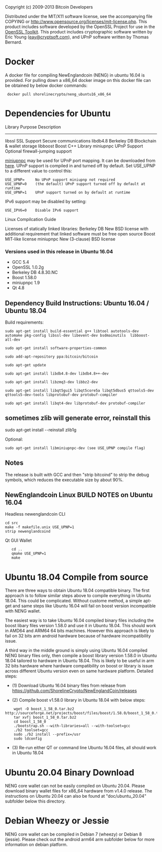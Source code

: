 Copyright (c) 2009-2013 Bitcoin Developers

Distributed under the MIT/X11 software license, see the accompanying
file COPYING or http://www.opensource.org/licenses/mit-license.php.
This product includes software developed by the OpenSSL Project for use in the [OpenSSL Toolkit](http://www.openssl.org/). This product includes
cryptographic software written by Eric Young ([eay@cryptsoft.com](mailto:eay@cryptsoft.com)), and UPnP software written by Thomas Bernard.


# Docker

A docker file for compiling NewEnglandcoin (NENG) in ubuntu 16.04 is provided. For pulling down a x86_64 docker image on this docker file can be obtained by 
below docker commands:
```
 docker pull shorelinecrypto/neng_ubuntu16_x86_64
```

# Dependencies for Ubuntu


 Library     Purpose           Description
 -------     -------           -----------
 libssl      SSL Support       Secure communications
 libdb4.8    Berkeley DB       Blockchain & wallet storage
 libboost    Boost             C++ Library
 miniupnpc   UPnP Support      Optional firewall-jumping support

[miniupnpc](http://miniupnp.free.fr/) may be used for UPnP port mapping.  It can be downloaded from [here](
http://miniupnp.tuxfamily.org/files/).  UPnP support is compiled in and
turned off by default.  Set USE_UPNP to a different value to control this:

	USE_UPNP=     No UPnP support miniupnp not required
	USE_UPNP=0    (the default) UPnP support turned off by default at runtime
	USE_UPNP=1    UPnP support turned on by default at runtime

IPv6 support may be disabled by setting:

	USE_IPV6=0    Disable IPv6 support


Linux Compilcation Guide

Licenses of statically linked libraries:
 Berkeley DB   New BSD license with additional requirement that linked
               software must be free open source
 Boost         MIT-like license
 miniupnpc     New (3-clause) BSD license


### Versions used in this release in Ubuntu 16.04

-  GCC           5.4
-  OpenSSL       1.0.2g
-  Berkeley DB   4.8.30.NC
-  Boost         1.58.0
-  miniupnpc     1.9
-  Qt 4.8

## Dependency Build Instructions: Ubuntu 16.04 / Ubuntu 18.04


Build requirements:

```
sudo apt-get install build-essential g++ libtool autotools-dev automake pkg-config libssl-dev libevent-dev bsdmainutils  libboost-all-dev

sudo apt-get install software-properties-common

sudo add-apt-repository ppa:bitcoin/bitcoin

sudo apt-get update

sudo apt-get install libdb4.8-dev libdb4.8++-dev

sudo apt-get install libzmq3-dev libbz2-dev 

sudo apt-get install libqt5gui5 libqt5core5a libqt5dbus5 qttools5-dev qttools5-dev-tools libprotobuf-dev protobuf-compiler 

sudo apt-get install libqt4-dev libprotobuf-dev protobuf-compiler
```

## sometimes zlib will generate error, reinstall this

sudo apt-get install --reinstall zlib1g

Optional:

	sudo apt-get install libminiupnpc-dev (see USE_UPNP compile flag)


Notes
-----
The release is built with GCC and then "strip bitcoind" to strip the debug
symbols, which reduces the executable size by about 90%.



## NewEnglandcoin Linux BUILD NOTES on Ubuntu 16.04

Headless newenglandcoin CLI

```
cd src
make -f makefile.unix USE_UPNP=1
strip newenglandcoind

```

 Qt GUI Wallet
```
   cd ..
   qmake USE_UPNP=1 
   make
``` 

# Ubuntu 18.04 Compile from source

There are three ways to obtain Ubuntu 18.04 compatible binary. The first approach is to follow similar steps above to compile everything in Ubuntu 18.04.  This could be complicated. Without custome method, a simple apt-get and same steps like Ubuntu 16.04 will fail on boost version incompatible with NENG wallet.

The easiest way is to take  Ubuntu 16.04 compiled binary files including the boost libary files version  1.58.0  and use it in Ubuntu 18.04. This should work in AMD64 and ARM64 64 bits machines.  However this approach is likely to fail on 32 bits arm android hardware because of hardware incompatibility issue.

A third way in the middle ground is simply using Ubuntu 16.04 compiled NENG binary files only, then compile a boost library version 1.58.0 in Ubuntu 18.04 tailored to hardware in Ubuntu 18.04. This is likely to be useful in arm 32 bits hardware where hardware compatibility on boost or library is issue across different Ubuntu version even on same hardware platform. Detailed steps:

* (1) Download Ubuntu 16.04 binary files from release from https://github.com/ShorelineCrypto/NewEnglandCoin/releases

* (2) Compile boost v1.58.0 library in Ubuntu 18.04 with below steps:

```
    wget -O boost_1_58_0.tar.bz2 http://sourceforge.net/projects/boost/files/boost/1.58.0/boost_1_58_0.tar.bz2/download
    tar xvfj boost_1_58_0.tar.bz2
    cd boost_1_58_0
    ./bootstrap.sh --with-libraries=all --with-toolset=gcc 
    ./b2 toolset=gcc 
    sudo ./b2 install --prefix=/usr 
    sudo ldconfig 
```

* (3) Re-run either QT or command line Ubuntu 16.04 files, all should work in Ubuntu 18.04

# Ubuntu 20.04 Binary Download

NENG core wallet can not be easily compiled on Ubuntu 20.04. Please download binary wallet files for x86_64 hardware from v1.4.0 release. 
The instructions on Ubuntu 20.04 can also be found at "doc/ubuntu_20.04" subfolder below this directory. 

# Debian Wheezy or Jessie

NENG core wallet can be compiled in Debian 7 (wheezy) or Debian 8 (jessie).  Please check out the android arm64 arm subfolder below for more information on debian platform. 

